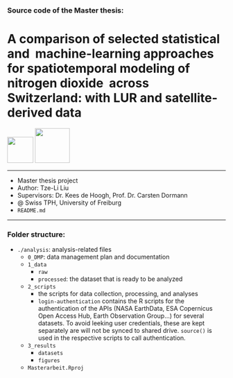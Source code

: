 ### Source code of the Master thesis: 
# A comparison of selected statistical and  machine-learning approaches for spatiotemporal modeling of nitrogen dioxide  across Switzerland: with LUR and satellite-derived data
<img src="https://www.swisstph.ch/typo3temp/assets/_processed_/c/6/csm_Logo_SwissTPH_print_ae656f8658.png" height=60> <img src="https://upload.wikimedia.org/wikipedia/de/f/f4/Albert-Ludwigs-Universit%C3%A4t_Freiburg_2009_logo.svg" height=80>

***
* Master thesis project
* Author: Tze-Li Liu  
* Supervisors: Dr. Kees de Hoogh, Prof. Dr. Carsten Dormann  
* @ Swiss TPH, University of Freiburg
* `README.md`
***

### Folder structure: 
* `./analysis`: analysis-related files
	* `0_DMP`: data management plan and documentation
	* `1_data`
		* `raw`
		* `processed`: the dataset that is ready to be analyzed
	* `2_scripts`
		* the scripts for data collection, processing, and analyses
		* `login-authentication` contains the R scripts for the authentication of the APIs (NASA EarthData, ESA Copernicus Open Access Hub, Earth Observation Group...) for several datasets. To avoid leeking user credentials, these are kept separately are will not be synced to shared drive. `source()` is used in the respective scripts to call authentication. 
	* `3_results`
		* `datasets`
		* `figures`
	* `Masterarbeit.Rproj`

 
